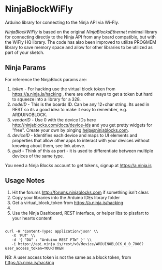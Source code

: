 NinjaBlockWiFly
====================

Arduino library for connecting to the Ninja API via Wi-Fly. 

*NinjaBlockWiFly* is based on the original *NinjaBlocksEthernet* minimal library for connecting directly to the Ninja API from any board compatible, but with the WiFly HQ library. The code has also been improved to utilize PROGMEM library to save memory space and allow for other libraries to be utilized as part of your sketch.


Ninja Params
------------
For reference the NinjaBlock params are:

1. *token*  - For hacking use the virtual block token from https://a.ninja.is/hacking , there are other ways to get a token but hard to squeeze into a library for a 328.
2. *nodeID*  - This is the boards ID. Can be any 12+char string. Its used in REST so its a good idea to make it easy to remember, e.g. ARDUINOBLOCK.
3. *vendorID* - Use 0 with the device IDs here http://ninjablocks.com/docs/device-ids and you get pretty widgets for "free". Create your own by pinging help@ninjablocks.com.
4. *deviceID* - Identifies each device and maps to UI elements and properties that allow other apps to interact with your devices without knowing about them, see link above.
5. *guid* - Think of this as port - it is used to differentiate between multiple devices of the same type.
 

You need a Ninja Blocks account to get tokens, signup at https://a.ninja.is 


Usage Notes
-----------

1. Hit the forums http://forums.ninjablocks.com if something isn't clear. 
2. Copy your libraries into the Arduino IDEs library folder 
3. Get a virtual_block_token from https://a.ninja.is/hacking 
4. 
5. Use the Ninja Dashboard, REST interface, or helper libs to pissfart to your hearts content!

<code>
curl -H 'Content-Type: application/json' \\
   -X 'PUT' \\
   -d '{ "DA" : "Arduino REST FTW" }' \\
   -i https://api.ninja.is/rest/v0/device/ARDUINOBLOCK_0_0_7000?user_access_token=YOURTOKEN
</code>

NB: A user access token is not the same as a block token, from https://a.ninja.is/hacking
